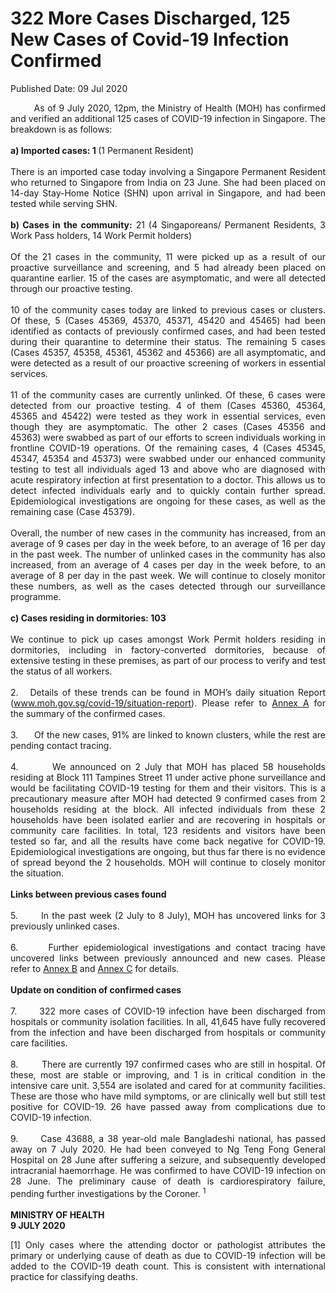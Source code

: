 <html>
    <meta http-equiv="Content-Type" content="text/html; charset=utf-8"/>
    <meta charset="utf-8"/>
    <title>322 More Cases Discharged, 125 New Cases of Covid-19 Infection Confirmed </title>
    <body><h1>322 More Cases Discharged, 125 New Cases of Covid-19 Infection Confirmed </h1>
    <p>Published Date: 09 Jul 2020</p> <p style="text-align: justify;">&nbsp; &nbsp; &nbsp; &nbsp; As of 9 July 2020, 12pm, the Ministry of Health (MOH) has confirmed and verified an additional 125 cases of COVID-19 infection in Singapore. The breakdown is as follows:&nbsp;<br><br><strong>a) Imported cases: 1 </strong>(1 Permanent Resident)<br><br>There is an imported case today involving a Singapore Permanent Resident who returned to Singapore from India on 23 June. She had been placed on 14-day Stay-Home Notice (SHN) upon arrival in Singapore, and had been tested while serving SHN.<br><br><strong>b) Cases in the community:</strong> 21 (4 Singaporeans/ Permanent Residents, 3 Work Pass holders, 14 Work Permit holders)<br><br>Of the 21 cases in the community, 11 were picked up as a result of our proactive surveillance and screening, and 5 had already been placed on quarantine earlier. 15 of the cases are asymptomatic, and were all detected through our proactive testing.&nbsp;<br><br>10 of the community cases today are linked to previous cases or clusters. Of these, 5 (Cases 45369, 45370, 45371, 45420 and 45465) had been identified as contacts of previously confirmed cases, and had been tested during their quarantine to determine their status. The remaining 5 cases (Cases 45357, 45358, 45361, 45362 and 45366) are all asymptomatic, and were detected as a result of our proactive screening of workers in essential services.&nbsp;<br><br>11 of the community cases are currently unlinked. Of these, 6 cases were detected from our proactive testing. 4 of them (Cases 45360, 45364, 45365 and 45422) were tested as they work in essential services, even though they are asymptomatic. The other 2 cases (Cases 45356 and 45363) were swabbed as part of our efforts to screen individuals working in frontline COVID-19 operations. Of the remaining cases, 4 (Cases 45345, 45347, 45354 and 45373) were swabbed under our enhanced community testing to test all individuals aged 13 and above who are diagnosed with acute respiratory infection at first presentation to a doctor. This allows us to detect infected individuals early and to quickly contain further spread. Epidemiological investigations are ongoing for these cases, as well as the remaining case (Case 45379).&nbsp;<br><br>Overall, the number of new cases in the community has increased, from an average of 9 cases per day in the week before, to an average of 16 per day in the past week. The number of unlinked cases in the community has also increased, from an average of 4 cases per day in the week before, to an average of 8 per day in the past week. We will continue to closely monitor these numbers, as well as the cases detected through our surveillance programme.<br><br><strong>c) Cases residing in dormitories: 103<br></strong><br>We continue to pick up cases amongst Work Permit holders residing in dormitories, including in factory-converted dormitories, because of extensive testing in these premises, as part of our process to verify and test the status of all workers.&nbsp;<br><br>2.&nbsp; &nbsp;Details of these trends can be found in MOH’s daily situation Report (<a href="http://www.moh.gov.sg/covid-19/situation-report" title="" class="" target="">www.moh.gov.sg/covid-19/situation-report</a>). Please refer to <a href="/docs/librariesprovider5/default-document-library/annex-a0f093a1de91b4b7287f3fb0c3cc117f3.pdf?sfvrsn=8aca25a1_0" title="Annex A">Annex A</a>&nbsp;for the summary of the confirmed cases.&nbsp;<br><br>3.&nbsp; &nbsp; &nbsp; Of the new cases, 91% are linked to known clusters, while the rest are pending contact tracing.&nbsp;<br><br>4.&nbsp; &nbsp; &nbsp; &nbsp; We announced on 2 July that MOH has placed 58 households residing at Block 111 Tampines Street 11 under active phone surveillance and would be facilitating COVID-19 testing for them and their visitors. This is a precautionary measure after MOH had detected 9 confirmed cases from 2 households residing at the block. All infected individuals from these 2 households have been isolated earlier and are recovering in hospitals or community care facilities. In total, 123 residents and visitors have been tested so far, and all the results have come back negative for COVID-19. Epidemiological investigations are ongoing, but thus far there is no evidence of spread beyond the 2 households. MOH will continue to closely monitor the situation.&nbsp;<br><br><strong>Links between previous cases found<br></strong><br>5.&nbsp; &nbsp; &nbsp; &nbsp;In the past week (2 July to 8 July), MOH has uncovered links for 3 previously unlinked cases.&nbsp;<br><br>6.&nbsp; &nbsp; &nbsp; Further epidemiological investigations and contact tracing have uncovered links between previously announced and new cases. Please refer to <a href="/docs/librariesprovider5/default-document-library/annex-b2b344d5daeeb49b1ae8338c2d26d2f8b.pdf?sfvrsn=9ec3ca6b_0" title="Annex B">Annex B</a>&nbsp;and <a href="/docs/librariesprovider5/default-document-library/annex-ce0debc92aed64b078501f817c6ce4bb2.pdf?sfvrsn=c636e65f_0" title="Annex C">Annex C</a>&nbsp;for details.&nbsp;<br><br><strong>Update on condition of confirmed cases<br></strong><br>7.&nbsp; &nbsp; &nbsp; 322 more cases of COVID-19 infection have been discharged from hospitals or community isolation facilities. In all, 41,645 have fully recovered from the infection and have been discharged from hospitals or community care facilities.&nbsp;<br><br>8.&nbsp; &nbsp; &nbsp; &nbsp; There are currently 197 confirmed cases who are still in hospital. Of these, most are stable or improving, and 1 is in critical condition in the intensive care unit. 3,554 are isolated and cared for at community facilities. These are those who have mild symptoms, or are clinically well but still test positive for COVID-19. 26 have passed away from complications due to COVID-19 infection.&nbsp;<br><br>9.&nbsp; &nbsp; &nbsp; Case 43688, a 38 year-old male Bangladeshi national, has passed away on 7 July 2020. He had been conveyed to Ng Teng Fong General Hospital on 28 June after suffering a seizure, and subsequently developed intracranial haemorrhage. He was confirmed to have COVID-19 infection on 28 June. The preliminary cause of death is cardiorespiratory failure, pending further investigations by the Coroner. <sup>1</sup><br><br><strong>MINISTRY OF HEALTH<br>9 JULY 2020</strong><br></p><div style="text-align: justify;">[1] Only cases where the attending doctor or pathologist attributes the primary or underlying cause of death as due to COVID-19 infection will be added to the COVID-19 death count. This is consistent with international practice for classifying deaths.&nbsp;<br></div></body>
</html>